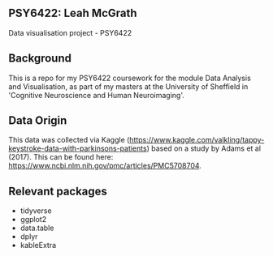 ## PSY6422: Leah McGrath

Data visualisation project - PSY6422

## Background

This is a repo for my PSY6422 coursework for the module Data Analysis and Visualisation, as part of my masters at the University of Sheffield in 'Cognitive Neuroscience and Human Neuroimaging'.

## Data Origin
This data was collected via Kaggle (https://www.kaggle.com/valkling/tappy-keystroke-data-with-parkinsons-patients) based on a study by Adams et al (2017). This can be found here: https://www.ncbi.nlm.nih.gov/pmc/articles/PMC5708704.

## Relevant packages
- tidyverse
- ggplot2
- data.table
- dplyr
- kableExtra
